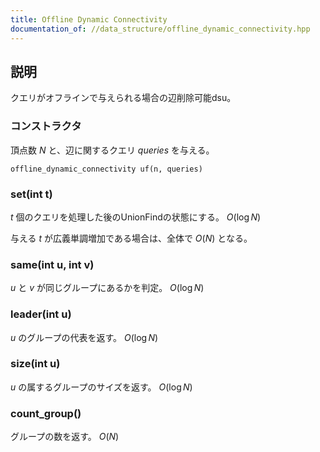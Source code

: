 ```yaml
---
title: Offline Dynamic Connectivity
documentation_of: //data_structure/offline_dynamic_connectivity.hpp
---
```


## 説明

クエリがオフラインで与えられる場合の辺削除可能dsu。

### コンストラクタ

頂点数 $N$ と、辺に関するクエリ $queries$ を与える。

```
offline_dynamic_connectivity uf(n, queries)
```

### set(int t)

$t$ 個のクエリを処理した後のUnionFindの状態にする。 $O(\log N)$

与える $t$ が広義単調増加である場合は、全体で $O(N)$ となる。

### same(int u, int v)

$u$ と $v$ が同じグループにあるかを判定。 $O(\log N)$

### leader(int u)

$u$ のグループの代表を返す。 $O(\log N)$

### size(int u)

$u$ の属するグループのサイズを返す。 $O(\log N)$

### count_group()

グループの数を返す。 $O(N)$